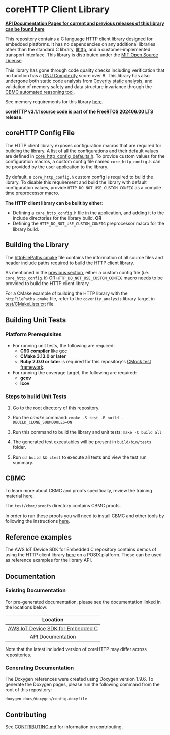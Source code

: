 # coreHTTP Client Library

**[API Documentation Pages for current and previous releases of this library can be found here](https://freertos.github.io/coreHTTP/)**


This repository contains a C language HTTP client library designed for embedded
platforms. It has no dependencies on any additional libraries other than the
standard C library, [llhttp](https://github.com/nodejs/llhttp), and a
customer-implemented transport interface. This library is distributed under the
[MIT Open Source License](LICENSE).

This library has gone through code quality checks including verification that no
function has a
[GNU Complexity](https://www.gnu.org/software/complexity/manual/complexity.html)
score over 8. This library has also undergone both static code analysis from
[Coverity static analysis](https://scan.coverity.com/), and validation of memory
safety and data structure invariance through the
[CBMC automated reasoning tool](https://www.cprover.org/cbmc/).

See memory requirements for this library
[here](./docs/doxygen/include/size_table.md).

**coreHTTP v3.1.1
[source code](https://github.com/FreeRTOS/coreHTTP/tree/v3.1.1/source) is part
of the
[FreeRTOS 202406.00 LTS](https://github.com/FreeRTOS/FreeRTOS-LTS/tree/202406.00-LTS)
release.**

## coreHTTP Config File

The HTTP client library exposes configuration macros that are required for
building the library. A list of all the configurations and their default values
are defined in
[core_http_config_defaults.h](source/include/core_http_config_defaults.h). To
provide custom values for the configuration macros, a custom config file named
`core_http_config.h` can be provided by the user application to the library.

By default, a `core_http_config.h` custom config is required to build the
library. To disable this requirement and build the library with default
configuration values, provide `HTTP_DO_NOT_USE_CUSTOM_CONFIG` as a compile time
preprocessor macro.

**The HTTP client library can be built by either**:

- Defining a `core_http_config.h` file in the application, and adding it to the
  include directories for the library build. **OR**
- Defining the `HTTP_DO_NOT_USE_CUSTOM_CONFIG` preprocessor macro for the
  library build.

## Building the Library

The [httpFilePaths.cmake](httpFilePaths.cmake) file contains the information of
all source files and header include paths required to build the HTTP client
library.

As mentioned in the [previous section](#coreHTTP-Config-File), either a custom
config file (i.e. `core_http_config.h`) OR `HTTP_DO_NOT_USE_CUSTOM_CONFIG` macro
needs to be provided to build the HTTP client library.

For a CMake example of building the HTTP library with the `httpFilePaths.cmake`
file, refer to the `coverity_analysis` library target in
[test/CMakeLists.txt](test/CMakeLists.txt) file.

## Building Unit Tests

### Platform Prerequisites

- For running unit tests, the following are required:
  - **C90 compiler** like gcc
  - **CMake 3.13.0 or later**
  - **Ruby 2.0.0 or later** is required for this repository's
    [CMock test framework](https://github.com/ThrowTheSwitch/CMock).
- For running the coverage target, the following are required:
  - **gcov**
  - **lcov**

### Steps to build **Unit Tests**

1. Go to the root directory of this repository.

1. Run the _cmake_ command:
   `cmake -S test -B build -DBUILD_CLONE_SUBMODULES=ON `

1. Run this command to build the library and unit tests: `make -C build all`

1. The generated test executables will be present in `build/bin/tests` folder.

1. Run `cd build && ctest` to execute all tests and view the test run summary.

## CBMC

To learn more about CBMC and proofs specifically, review the training material
[here](https://model-checking.github.io/cbmc-training).

The `test/cbmc/proofs` directory contains CBMC proofs.

In order to run these proofs you will need to install CBMC and other tools by
following the instructions
[here](https://model-checking.github.io/cbmc-training/installation.html).

## Reference examples

The AWS IoT Device SDK for Embedded C repository contains demos of using the
HTTP client library
[here](https://github.com/aws/aws-iot-device-sdk-embedded-C/tree/main/demos/http)
on a POSIX platform. These can be used as reference examples for the library
API.

## Documentation

### Existing Documentation

For pre-generated documentation, please see the documentation linked in the
locations below:

|                                                       Location                                                       |
| :------------------------------------------------------------------------------------------------------------------: |
| [AWS IoT Device SDK for Embedded C](https://github.com/aws/aws-iot-device-sdk-embedded-C#releases-and-documentation) |
|       [API Documentation](https://freertos.github.io/coreHTTP/main/index.html)        |

Note that the latest included version of coreHTTP may differ across
repositories.

### Generating Documentation

The Doxygen references were created using Doxygen version 1.9.6. To generate the
Doxygen pages, please run the following command from the root of this
repository:

```shell
doxygen docs/doxygen/config.doxyfile
```

## Contributing

See [CONTRIBUTING.md](./.github/CONTRIBUTING.md) for information on
contributing.

